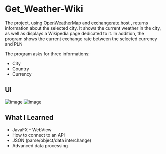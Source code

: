 # Get_Weather-Wiki
The project, using [OpenWeatherMap](https://openweathermap.org/api/one-call-api) and [exchangerate.host](https://exchangerate.host/#/) , returns information about the selected city. It shows the current weather in the city, as well as displays a Wikipedia page dedicated to it. In addition, the program shows the current exchange rate between the selected currency and PLN

The program asks for three informations:
* City
* Country
* Currency

## UI
![image](https://user-images.githubusercontent.com/64231313/230796478-3f85899c-e8cf-4f41-a7be-77ecca89ce10.jpg)
![image](https://user-images.githubusercontent.com/64231313/230796479-167e56a7-2e87-4573-af1a-335f78c1d7db.jpg)


## What I Learned
* JavaFX - WebView
* How to connect to an API
* JSON (parse/object/data interchange)
* Advanced data processing
